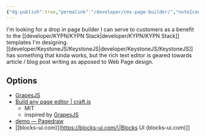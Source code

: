 ```yaml
---
{"dg-publish":true,"permalink":"/developer/cms-page-builder/","noteIcon":""}
---
```



I'm looking for a drop in page builder I can serve to customers as a benefit to the [[developer/KYPN/KYPN Stack\|developer/KYPN/KYPN Stack]] templates I'm designing. [[developer/KeystoneJS/KeystoneJS\|developer/KeystoneJS/KeystoneJS]] has something that kinda works, but the rich text editor is geared towards article / blog post writing as apposed to Web Page design.

## Options
- [GrapesJS](https://grapesjs.com/)
- [Build any page editor | craft.js](https://craft.js.org/)
	- MIT
	- inspired by [GrapesJS](https://github.com/GrapesJS/grapesjs)
- [demo — Pagedraw](https://pagedraw.io/tutorials/basics)
- [[blocks-ui.com)](https://blocks-ui.com/\|Blocks UI (blocks-ui.com)]]